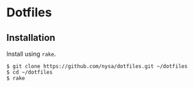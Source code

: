 # Dotfiles

## Installation

Install using `rake`.

```
$ git clone https://github.com/nysa/dotfiles.git ~/dotfiles
$ cd ~/dotfiles
$ rake
```

